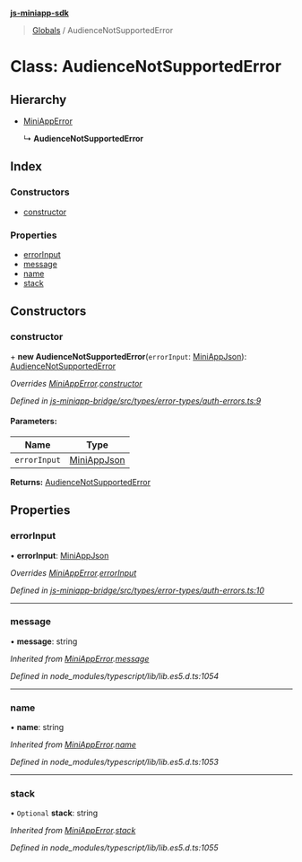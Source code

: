 **[js-miniapp-sdk](../README.md)**

> [Globals](../README.md) / AudienceNotSupportedError

# Class: AudienceNotSupportedError

## Hierarchy

* [MiniAppError](miniapperror.md)

  ↳ **AudienceNotSupportedError**

## Index

### Constructors

* [constructor](audiencenotsupportederror.md#constructor)

### Properties

* [errorInput](audiencenotsupportederror.md#errorinput)
* [message](audiencenotsupportederror.md#message)
* [name](audiencenotsupportederror.md#name)
* [stack](audiencenotsupportederror.md#stack)

## Constructors

### constructor

\+ **new AudienceNotSupportedError**(`errorInput`: [MiniAppJson](../interfaces/miniappjson.md)): [AudienceNotSupportedError](audiencenotsupportederror.md)

*Overrides [MiniAppError](miniapperror.md).[constructor](miniapperror.md#constructor)*

*Defined in [js-miniapp-bridge/src/types/error-types/auth-errors.ts:9](https://github.com/rakutentech/js-miniapp/blob/f59f350/js-miniapp-bridge/src/types/error-types/auth-errors.ts#L9)*

#### Parameters:

Name | Type |
------ | ------ |
`errorInput` | [MiniAppJson](../interfaces/miniappjson.md) |

**Returns:** [AudienceNotSupportedError](audiencenotsupportederror.md)

## Properties

### errorInput

•  **errorInput**: [MiniAppJson](../interfaces/miniappjson.md)

*Overrides [MiniAppError](miniapperror.md).[errorInput](miniapperror.md#errorinput)*

*Defined in [js-miniapp-bridge/src/types/error-types/auth-errors.ts:10](https://github.com/rakutentech/js-miniapp/blob/f59f350/js-miniapp-bridge/src/types/error-types/auth-errors.ts#L10)*

___

### message

•  **message**: string

*Inherited from [MiniAppError](miniapperror.md).[message](miniapperror.md#message)*

*Defined in node_modules/typescript/lib/lib.es5.d.ts:1054*

___

### name

•  **name**: string

*Inherited from [MiniAppError](miniapperror.md).[name](miniapperror.md#name)*

*Defined in node_modules/typescript/lib/lib.es5.d.ts:1053*

___

### stack

• `Optional` **stack**: string

*Inherited from [MiniAppError](miniapperror.md).[stack](miniapperror.md#stack)*

*Defined in node_modules/typescript/lib/lib.es5.d.ts:1055*
